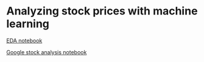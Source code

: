 # Analyzing stock prices with machine learning  

[EDA notebook](https://nbviewer.jupyter.org/github/33eyes/stocks_ml/blob/master/EDA.ipynb)

[Google stock analysis notebook](https://nbviewer.jupyter.org/github/33eyes/stocks_ml/blob/master/google_stock_prices_2.ipynb)
